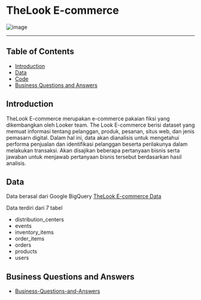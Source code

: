 # TheLook E-commerce
![image](https://github.com/agnesmtyas/TheLook-Ecommerce-Analysis/assets/161667923/53c04c8c-b644-4f97-b23e-c944241560e2)

---
## Table of Contents 
- [Introduction](#introduction)
- [Data](#data)
- [Code](#code)
- [Business Questions and Answers](#business_Questions_and_Answers)

## Introduction
TheLook E-commerce merupakan e-commerce pakaian fiksi yang dikembangkan oleh Looker team. The Look E-commerce berisi dataset yang memuat informasi tentang pelanggan, produk, pesanan, situs web, dan jenis pemasarn digital. Dalam hal ini, data akan dianalisis untuk mengetahui performa penjualan dan identifikasi pelanggan beserta perilakunya dalam melakukan transaksi. Akan disajikan beberapa pertanyaan bisnis serta jawaban untuk menjawab pertanyaan bisnis tersebut berdasarkan hasil analisis. 

## Data
Data berasal dari Google BigQuery [TheLook E-commerce Data](https://console.cloud.google.com/marketplace/product/bigquery-public-data/thelook-ecommerce?authuser=0&project=big-query-data-projects)  

Data terdiri dari 7 tabel 
- distribution_centers
- events
- inventory_items
- order_items
- orders
- products
- users

## Business Questions and Answers
- [Business-Questions-and-Answers](https://github.com/agnesmtyas/TheLook-Ecommerce-Analysis/blob/master/Business%20Questions%20and%20Answers.docx)
